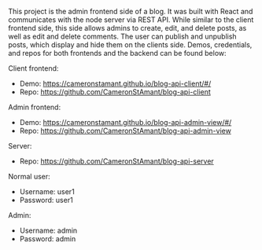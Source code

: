 This project is the admin frontend side of a blog. It was built with React and communicates with the node server via REST API. While similar to the client frontend side, this side allows admins to create, edit, and delete posts, as well as edit and delete comments. The user can publish and unpublish posts, which display and hide them on the clients side. Demos, credentials, and repos for both frontends and the backend can be found below:

Client frontend:

- Demo: https://cameronstamant.github.io/blog-api-client/#/
- Repo: https://github.com/CameronStAmant/blog-api-client

Admin frontend:

- Demo: https://cameronstamant.github.io/blog-api-admin-view/#/
- Repo: https://github.com/CameronStAmant/blog-api-admin-view

Server:

- Repo: https://github.com/CameronStAmant/blog-api-server

Normal user:

- Username: user1
- Password: user1

Admin:

- Username: admin
- Password: admin
